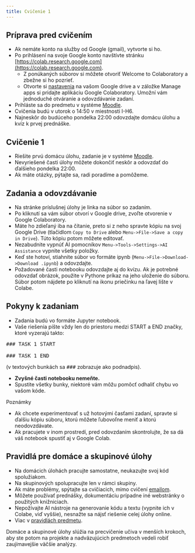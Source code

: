 ```yaml
---
title: Cvičenie 1
---
```


## Príprava pred cvičením

* Ak nemáte konto na služby od Google (gmail), vytvorte si ho.
* Po prihlásení na svoje Google konto navštívte stránku [https://colab.research.google.com](https://colab.research.google.com).
  * Z ponúkaných súborov si môžete otvoriť Welcome to Colaboratory a zbežne si ho pozrieť.
  * Otvorte si [nastavenia](https://drive.google.com/drive/settings) na vašom Google drive a v záložke Manage apps si pridajte aplikáciu Google Colaboratory. Umožní vám jednoduché otváranie a odovzdávanie zadaní.
* Prihláste sa do predmetu v systéme [Moodle](https://moodle.uniba.sk/course/view.php?id=3421).
* Cvičenia budú v utorok o 14:50 v miestnosti I-H6.
* Najneskôr do budúceho pondelka 22:00 odovzdajte domácu úlohu a kvíz k prvej prednáške.

## Cvičenie 1

* Riešite prvú domácu úlohu, zadanie je v systéme [Moodle](https://moodle.uniba.sk/course/view.php?id=3421).
* Nevyriešené časti úlohy môžete dokončiť neskôr a odovzdať do ďalšieho pondelka 22:00.
* Ak máte otázky, pýtajte sa, radi poradíme a pomôžeme.

## Zadania a odovzdávanie

* Na stránke príslušnej úlohy je linka na súbor so zadaním.
* Po kliknutí sa vám súbor otvorí v Google drive, zvoľte otvorenie v Google Colaboratory.
* Máte ho zdieľaný iba na čítanie, preto si z neho spravte kópiu na svoj Google Drive (tlačidlom `Copy to Drive` alebo `Menu->File->Save a copy in Drive`). Túto kópiu potom môžete editovať.
* Nezabudnite vypnúť AI pomocníkov `Menu->Tools->Settings->AI Assistance` vypnite všetky položky.
* Keď ste hotoví, stiahnite súbor vo formáte ipynb (`Menu->File->Download->Download .ipynb`) a odovzdajte.
* Požadované časti notebooku odovzdajte aj do kvízu. Ak je potrebné odovzdať obrázok, použite v Pythone príkaz na jeho uloženie do súboru. Súbor potom nájdete po kliknutí na ikonu priečinku na ľavej lište v Colabe.

## Pokyny k zadaniam
* Zadania budú vo formáte Jupyter notebook.
* Vaše riešenia píšte vždy len do priestoru medzi START a END značky, ktoré vyzerajú takto:
<pre>
### TASK 1 START
 
### TASK 1 END
</pre>
(v textových bunkách sa <tt>###</tt> zobrazuje ako podnadpis).
* **Zvyšné časti notebooku nemeňte.**
* Spustite všetky bunky, niektoré vám môžu pomôcť odhaliť chybu vo vašom kóde.

Poznámky
* Ak chcete experimentovať s už hotovými časťami zadaní, spravte si ďalšiu kópiu súboru, ktorú môžete ľubovoľne meniť a ktorú neodovzdávate.
* Ak pracujete v inom prostredí, pred odovzdaním skontrolujte, že sa dá váš notebook spustiť aj v Google Colab.

## Pravidlá pre domáce a skupinové úlohy

* Na domácich úlohách pracujte samostatne, neukazujte svoj kód spolužiakom.
* Na skupinových spolupracujte len v rámci skupiny.
* Ak máte problémy, spýtajte sa cvičiacich, mimo cvičení [emailom](./Contact.md).
* Môžete používať prednášky, dokumentáciu prípadne iné webstránky o použitých knižniciach. 
* Nepožívajte AI nástroje na generovanie kódu a textu (vypnite ich v Colabe, viď vyššie), nesnažte sa nájsť riešenie celej úlohy online.
* Viac v [pravidlách predmetu](./Rules.md).

Domáce a skupinové úlohy slúžia na precvičenie učiva v menších krokoch, aby ste potom na projekte a nadväzujúcich predmetoch vedeli robiť zaujímavejšie väčšie analýzy.